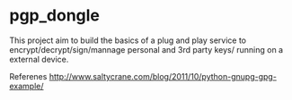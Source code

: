 # pgp_dongle
This project aim to build the basics of a plug and play service to encrypt/decrypt/sign/mannage personal and 3rd party keys/ running on a external device.


Referenes
http://www.saltycrane.com/blog/2011/10/python-gnupg-gpg-example/

